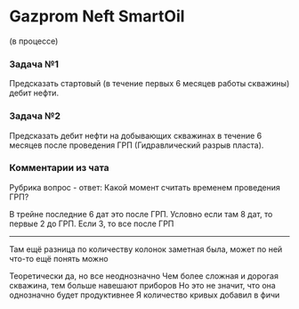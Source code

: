 # Gazprom Neft SmartOil

(в процессе)

### Задача №1
Предсказать стартовый (в течение первых 6 месяцев работы скважины) дебит нефти. 

### Задача №2
Предсказать дебит нефти на добывающих скважинах в течение 6 месяцев после проведения ГРП (Гидравлический разрыв пласта).

### Комментарии из чата

Рубрика вопрос - ответ:
Какой момент считать временем проведения ГРП?

В трейне последние 6 дат это после ГРП. Условно если там 8 дат, то первые 2 до ГРП. Если 3, то все после ГРП

***

Там ещё разница по количеству колонок заметная была, может по ней что-то ещё понять можно

Теоретически да, но все неоднозначно
Чем более сложная и дорогая  скважина, тем больше навешают приборов
Но это не значит, что она однозначно будет продуктивнее
Я количество кривых добавил в фичи


